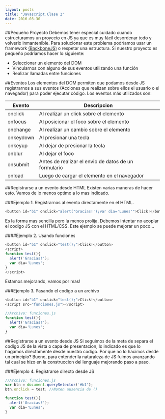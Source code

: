 ```yaml
---
layout: posts
title: "Javascript.Clase 2"
date: 2016-03-30
---
```


##Pequeño Proyecto
Debemos tener especial cuidado cuando estructuramos un proyecto en JS ya que es muy fácil desordenar todo y volverlo inmantenible. Para solucionar este problema podríamos usar un framework [(BackboneJS)](http://backbonejs.org/) o respetar una estructura. Si nuestro proyecto es pequeño podríamos hacer lo siguiente:
* Seleccionar un elemento del DOM
* Vincularnos con alguno de sus eventos utilizando una función
* Realizar llamadas entre funciones

##Eventos
Los elementos del DOM permiten que podamos desde JS registrarnos a sus eventos (Acciones que realizan sobre ellos el usuario o el navegador) para poder ejecutar código. Los eventos más utilizados son:

|Evento| Descripcion|
|-------|--------------|
|onclick| Al realizar un click sobre el elemento|
|onfocus|Al posicionar el foco sobre el elemento|
|onchange|Al realizar un cambio sobre el elemento|
|onkeydown|Al presionar una tecla|
|onkeyup|Al dejar de presionar la tecla|
|onblur|Al dejar el foco|
|onsubmit|Antes de realizar el envio de datos de un formulario|
|onload|Luego de cargar el elemento en el navegador|

##Registrarse a un evento desde HTML
Existen varias maneras de hacer esto. Vamos de lo menos optimo a lo mas indicado.

###Ejemplo 1. Registrarnos al evento directamente en el HTML.
```javascript
<button id="b1" onclick="alert('Gracias!');var dia='Lunes'">Click!</button>
```
Es la forma mas sencilla pero la menos prolija. Debemos intentar no acoplar el codigo JS con el HTML/CSS. Este ejemplo se puede mejorar un poco...

####Ejemplo 2. Usando funciones
```javascript
<button id="b1" onclick="test();">Click!</button>
<script>
function test(){
  alert('Gracias!');
  var dia='Lunes';
}
</script>
```
Estamos mejorando, vamos por mas!

###Ejemplo 3. Pasando el codigo a un archivo
```javascript
<button id="b1" onclick="test();">Click!</button>
<script src="funciones.js"></script>

//Archivo: funciones.js
function test(){
  alert('Gracias!');
  var dia='Lunes';
}
```
##Registrarse a un evento desde JS
Si seguimos de la meta de separa el codigo JS de la vista o capa de presentacion, lo indicado es que lo hagamos directamente desde nuestro codigo. Por que no lo hacimos desde un principio? Bueno, para entender la naturaleza de JS fuimos avanzando tal cual se hizo en la construccion del lenguaje mejorando paso a paso.

###Ejemplo 4. Registrarse directo desde JS
```javascript
//Archivo: funciones.js
var btn = document.querySelector('#b1');
btn.onclick = test; //Noten ausencia de ()

function test(){
  alert('Gracias!');
  var dia='Lunes';
}


```
